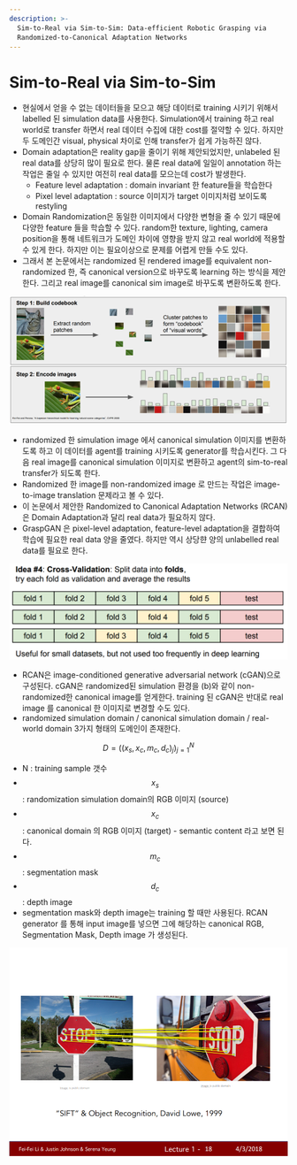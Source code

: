 ```yaml
---
description: >-
  Sim-to-Real via Sim-to-Sim: Data-efficient Robotic Grasping via
  Randomized-to-Canonical Adaptation Networks
---
```


# Sim-to-Real via Sim-to-Sim

* 현실에서 얻을 수 없는 데이터들을 모으고 해당 데이터로 training 시키기 위해서 labelled 된 simulation data를 사용한다. Simulation에서 training 하고 real world로 transfer 하면서 real 데이터 수집에 대한 cost를 절약할 수 있다. 하지만 두 도메인간 visual, physical 차이로 인해 transfer가 쉽게 가능하진 않다.
* Domain adaptation은 reality gap을 줄이기 위해 제안되었지만, unlabeled 된 real data를 상당히 많이 필요로 한다. 물론 real data에 일일이 annotation 하는 작업은 줄일 수 있지만 여전히 real data를 모으는데 cost가 발생한다.
  * Feature level adaptation : domain invariant 한 feature들을 학습한다
  * Pixel level adaptation : source 이미지가 target 이미지처럼 보이도록 restyling
* Domain Randomization은 동일한 이미지에서 다양한 변형을 줄 수 있기 때문에 다양한 feature 들을 학습할 수 있다. random한 texture, lighting, camera position을 통해 네트워크가 도메인 차이에 영향을 받지 않고 real world에 적용할 수 있게 한다. 하지만 이는 필요이상으로 문제를 어렵게 만들 수도 있다.
* 그래서 본 논문에서는 randomized 된 rendered image를 equivalent non-randomized 한, 즉 canonical version으로 바꾸도록 learning 하는 방식을 제안한다. 그리고 real image를 canonical sim image로 바꾸도록 변환하도록 한다. 

![](../.gitbook/assets/image%20%2837%29.png)

* randomized 한 simulation image 에서 canonical simulation 이미지를 변환하도록 하고 이 데이터를 agent를 training 시키도록 generator를 학습시킨다. 그 다음 real image를 canonical simulation 이미지로 변환하고 agent의 sim-to-real transfer가 되도록 한다. 
* Randomized 한 image를 non-randomized image 로 만드는 작업은 image-to-image translation 문제라고 볼 수 있다.
* 이 논문에서 제안한 Randomized to Canonical Adaptation Networks \(RCAN\)은 Domain Adaptation과 달리 real data가 필요하지 않다.
* GraspGAN 은 pixel-level adaptation, feature-level adaptation을 결합하여 학습에 필요한 real data 양을 줄였다. 하지만 역시 상당햔 양의 unlabelled real data를 필요로 한다.

![](../.gitbook/assets/image%20%28267%29.png)

* RCAN은 image-conditioned generative adversarial network \(cGAN\)으로 구성된다. cGAN은 randomized된 simulation 환경을 \(b\)와 같이 non-randomized한 canonical image를 얻게한다. training 된 cGAN은 반대로 real image 를 canonical 한 이미지로 변경할 수도 있다. 
* randomized simulation domain / canonical simulation domain / real-world domain 3가지 형태의 도메인이 존재한다.

$$
D = ((x_s, x_c, m_c, d_c)_j)^N_{j=1}
$$

* N :  training sample 갯수
* $$x_s $$ : randomization simulation domain의 RGB 이미지 \(source\)
* $$x_c $$ : canonical domain 의 RGB 이미지 \(target\) - semantic content 라고 보면 된다.
* $$m_c $$: segmentation mask
* $$d_c $$: depth image
* segmentation mask와 depth image는 training 할 때만 사용된다. RCAN generator 를 통해 input image를 넣으면 그에 해당하는 canonical RGB, Segmentation Mask, Depth image 가 생성된다.

![](../.gitbook/assets/image%20%2811%29.png)

